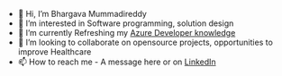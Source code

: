 - 👋 Hi, I’m Bhargava Mummadireddy
- 👀 I’m interested in Software programming, solution design
- 🌱 I’m currently Refreshing my [Azure Developer knowledge](https://learn.microsoft.com/en-us/training/challenges?id=4b2f91e9-04c5-4a1c-8f67-443adefd0806)
- 💞️ I’m looking to collaborate on opensource projects, opportunities to improve Healthcare
- 📫 How to reach me - A message here or on [LinkedIn](https://www.linkedin.com/in/bhargavkishore/)

<!---
kishoreinvits/kishoreinvits is a ✨ special ✨ repository because its `README.md` (this file) appears on your GitHub profile.
You can click the Preview link to take a look at your changes.
--->
